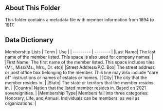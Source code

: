 ## About This Folder

This folder contains a metadata file with member information from 1894 to 1917.

## Data Dictionary

Membership Lists
| Term | Use    |
| --------- | -------- |
|Last Name| The last name of the member listed. This space is also used for company names. |
|First Name| The first name of the member listed. This space includes tiles (Mr., Miss/Ms., Mrs., Dr. etc)|
|Street Address/P.O. Box| The street address or post office box belonging to the member. This line may also include "care of" instructions or names of estates or homes.  |
|City| The city that the member resides in. |
|State| The state or territory that the member resides in. |
|Country| Nation that the listed member resides in. Based on 2021 sovereignities.  |
|Membership Type| Members fall into three categories: Honorary, Life, and Annual. Individuals can be members, as well as organizations. |
